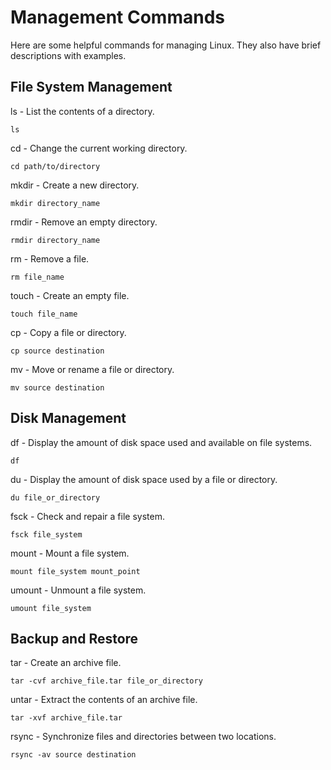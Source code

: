 
# Management Commands

Here are some helpful commands for managing Linux. They also have brief descriptions with examples. 

## File System Management
ls - List the contents of a directory.

```
ls
```
cd - Change the current working directory.
```
cd path/to/directory
```

mkdir - Create a new directory.
```
mkdir directory_name
```
rmdir - Remove an empty directory.
```
rmdir directory_name
```

rm - Remove a file.

```
rm file_name
```
touch - Create an empty file.
```
touch file_name
```
cp - Copy a file or directory.
```
cp source destination
```
mv - Move or rename a file or directory.

```
mv source destination
```

## Disk Management

df - Display the amount of disk space used and available on file systems.

```
df
```
du - Display the amount of disk space used by a file or directory.

```
du file_or_directory
```
fsck - Check and repair a file system.
```
fsck file_system
```
mount - Mount a file system.
```
mount file_system mount_point
```
umount - Unmount a file system.
```
umount file_system
```
## Backup and Restore

tar - Create an archive file.
```
tar -cvf archive_file.tar file_or_directory
```
untar - Extract the contents of an archive file.
```
tar -xvf archive_file.tar
```
rsync - Synchronize files and directories between two locations.

```
rsync -av source destination
```
